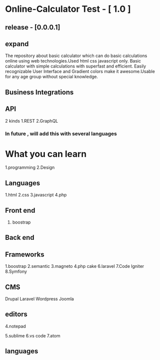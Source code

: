 # Online-Calculator Test - [ 1.0 ]
## release - [0.0.0.1]
## expand

The repository about basic calculator which can do basic calculations online using web technologies.Used html css javascript only. 
Basic calculator with simple calculations with superfast and efficient.
Easily recognizable User Interface and Gradient colors make it awesome.Usable for any age group without special knowledge.


## Business Integrations

## API
2 kinds
1.REST
2.GraphQL

### In future , will add this with several languages

# What you can learn
1.programming
2.Design
## Languages
1.html
2.css
3.javascript
4.php
## Front end
1. boostrap
## Back end

## Frameworks
1.boostrap
2.semantic
3.magneto
4.php cake
6.laravel
7.Code Igniter
8.Symfony

## CMS
Drupal
Laravel
Wordpress
Joomla



## editors
4.notepad

5.sublime
6.vs code
7.atom

## languages

 
 

